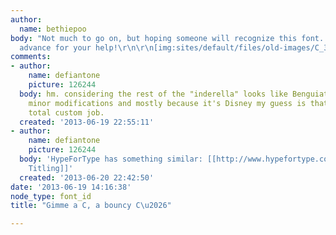 ```yaml
---
author:
  name: bethiepoo
body: "Not much to go on, but hoping someone will recognize this font.  Thanks in
  advance for your help!\r\n\r\n[img:sites/default/files/old-images/C_3486.jpg]"
comments:
- author:
    name: defiantone
    picture: 126244
  body: hm. considering the rest of the "inderella" looks like Benguiat with some
    minor modifications and mostly because it's Disney my guess is that the C is a
    total custom job.
  created: '2013-06-19 22:55:11'
- author:
    name: defiantone
    picture: 126244
  body: 'HypeForType has something similar: [[http://www.hypefortype.com/catalogsearch/result/?q=forum&order=name|Forum
    Titling]]'
  created: '2013-06-20 22:42:50'
date: '2013-06-19 14:16:38'
node_type: font_id
title: "Gimme a C, a bouncy C\u2026"

---
```

